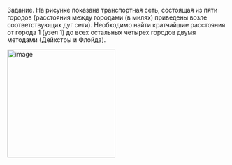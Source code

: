 Задание.
На рисунке показана транспортная сеть, состоящая из пяти городов (расстояния между городами (в милях) приведены возле соответствующих дуг сети). Необходимо найти кратчайшие расстояния от города 1 (узел 1) до всех остальных четырех городов двумя методами (Дейкстры и Флойда).

<img width="247" alt="image" src="https://github.com/user-attachments/assets/08ed5a88-9282-4e3e-ac25-9a4932fe0173">


